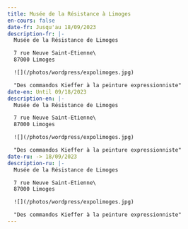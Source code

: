```yaml
---
title: Musée de la Résistance à Limoges
en-cours: false
date-fr: Jusqu'au 18/09/2023
description-fr: |-
  Musée de la Résistance de Limoges

  7 rue Neuve Saint-Etienne\
  87000 Limoges

  ![](/photos/wordpress/expolimoges.jpg)

  "Des commandos Kieffer à la peinture expressionniste"
date-en: Until 09/18/2023
description-en: |-
  Musée de la Résistance de Limoges

  7 rue Neuve Saint-Etienne\
  87000 Limoges

  ![](/photos/wordpress/expolimoges.jpg)

  "Des commandos Kieffer à la peinture expressionniste"
date-ru: -> 18/09/2023
description-ru: |-
  Musée de la Résistance de Limoges

  7 rue Neuve Saint-Etienne\
  87000 Limoges

  ![](/photos/wordpress/expolimoges.jpg)

  "Des commandos Kieffer à la peinture expressionniste"
---
```

